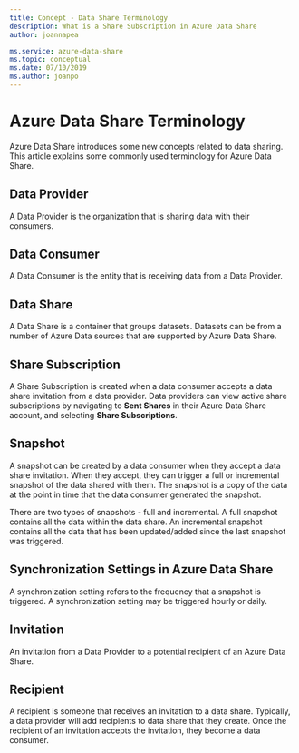 ```yaml
---
title: Concept - Data Share Terminology 
description: What is a Share Subscription in Azure Data Share
author: joannapea

ms.service: azure-data-share
ms.topic: conceptual
ms.date: 07/10/2019
ms.author: joanpo
---
```

# Azure Data Share Terminology 

Azure Data Share introduces some new concepts related to data sharing. This article explains some commonly used terminology for Azure Data Share. 

## Data Provider

A Data Provider is the organization that is sharing data with their consumers. 

## Data Consumer 

A Data Consumer is the entity that is receiving data from a Data Provider. 

## Data Share

A Data Share is a container that groups datasets. Datasets can be from a number of Azure Data sources that are supported by Azure Data Share. 

## Share Subscription 

A Share Subscription is created when a data consumer accepts a data share invitation from a data provider. Data providers can view active share subscriptions by navigating to **Sent Shares** in their Azure Data Share account, and selecting **Share Subscriptions**.

## Snapshot

A snapshot can be created by a data consumer when they accept a data share invitation. When they accept, they can trigger a full or incremental snapshot of the data shared with them. The snapshot is a copy of the data at the point in time that the data consumer generated the snapshot. 

There are two types of snapshots - full and incremental. A full snapshot contains all the data within the data share. An incremental snapshot contains all the data that has been updated/added since the last snapshot was triggered. 

## Synchronization Settings in Azure Data Share
 
A synchronization setting refers to the frequency that a snapshot is triggered. A synchronization setting may be triggered hourly or daily. 


## Invitation

An invitation from a Data Provider to a potential recipient of an Azure Data Share.

## Recipient

A recipient is someone that receives an invitation to a data share. Typically, a data provider will add recipients to data share that they create. Once the recipient of an invitation accepts the invitation, they become a data consumer.  



